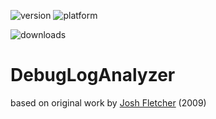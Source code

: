![version](https://img.shields.io/badge/version-20%2B-E23089)
![platform](https://img.shields.io/static/v1?label=platform&message=mac-intel%20|%20mac-arm%20|%20win-64&color=blue)

![downloads](https://img.shields.io/github/downloads/miyako/DebugLogAnalyzer/total)

# DebugLogAnalyzer
based on original work by [Josh Fletcher](https://kb.4d.com/assetid=75926) (2009)
